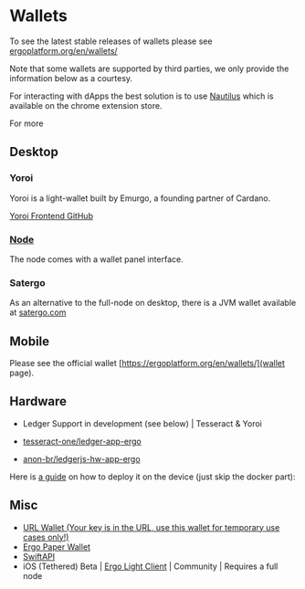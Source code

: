 # Wallets

To see the latest stable releases of wallets please see [ergoplatform.org/en/wallets/](https://ergoplatform.org/en/wallets/)

Note that some wallets are supported by third parties, we only provide the information below as a courtesy.

For interacting with dApps the best solution is to use [Nautilus](https://github.com/capt-nemo429/nautilus-wallet) which is available on the chrome extension store.

For more 


## Desktop

### Yoroi

Yoroi is a light-wallet built by Emurgo, a founding partner of Cardano. 

[Yoroi Frontend GitHub](https://github.com/Emurgo/yoroi-frontend)

### [Node](/node)

The node comes with a wallet panel interface. 

### Satergo

As an alternative to the full-node on desktop, there is a JVM wallet available at [satergo.com](https://www.satergo.com)


## Mobile

Please see the official wallet [https://ergoplatform.org/en/wallets/](wallet page). 



## Hardware

- Ledger Support in development (see below)  | Tesseract & Yoroi

- [tesseract-one/ledger-app-ergo](https://github.com/tesseract-one/ledger-app-ergo)
- [anon-br/ledgerjs-hw-app-ergo](https://github.com/anon-br/ledgerjs-hw-app-ergo)

Here is [a guide](https://putukusuma.medium.com/build-an-app-for-ledger-nano-s-on-macbook-and-docker-46be51701206) on how to deploy it on the device (just skip the docker part): 

## Misc

- [URL Wallet (Your key is in the URL, use this wallet for temporary use cases only!)](https://erg.urlwallet.org/)
- [Ergo Paper Wallet](https://anon-br.github.io/ergo-paper-wallet/)
- [SwiftAPI](https://github.com/ergoplatform/sigma-rust/blob/31aa0922d03f632d22fdc348b2604d23ed296586/bindings/ergo-wallet-ios/Sources/ErgoWallet/ErgoWallet.swift)
- iOS (Tethered) Beta | [Ergo Light Client](https://github.com/bjenkinsgit/ErgoIOSLiteClient.git) | Community | Requires a full node

